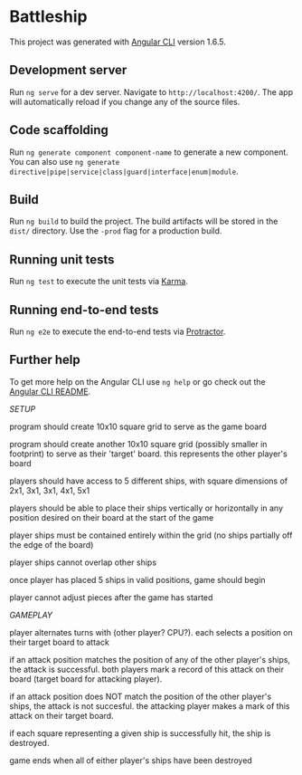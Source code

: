 # Battleship

This project was generated with [Angular CLI](https://github.com/angular/angular-cli) version 1.6.5.

## Development server

Run `ng serve` for a dev server. Navigate to `http://localhost:4200/`. The app will automatically reload if you change any of the source files.

## Code scaffolding

Run `ng generate component component-name` to generate a new component. You can also use `ng generate directive|pipe|service|class|guard|interface|enum|module`.

## Build

Run `ng build` to build the project. The build artifacts will be stored in the `dist/` directory. Use the `-prod` flag for a production build.

## Running unit tests

Run `ng test` to execute the unit tests via [Karma](https://karma-runner.github.io).

## Running end-to-end tests

Run `ng e2e` to execute the end-to-end tests via [Protractor](http://www.protractortest.org/).

## Further help

To get more help on the Angular CLI use `ng help` or go check out the [Angular CLI README](https://github.com/angular/angular-cli/blob/master/README.md).



*SETUP*

program should create 10x10 square grid to serve as the game board

program should create another 10x10 square grid (possibly smaller in footprint) to serve as their 'target' board. this represents the other player's board

players should have access to 5 different ships, with square dimensions of 2x1, 3x1, 3x1, 4x1, 5x1

players should be able to place their ships vertically or horizontally in any position desired on their board at the start of the game

player ships must be contained entirely within the grid (no ships partially off the edge of the board)

player ships cannot overlap other ships

once player has placed 5 ships in valid positions, game should begin

player cannot adjust pieces after the game has started


*GAMEPLAY*

player alternates turns with (other player? CPU?). each selects a position on their target board to attack

if an attack position matches the position of any of the other player's ships, the attack is successful. both players mark a record of this attack on their board (target board for attacking player).

if an attack position does NOT match the position of the other player's ships, the attack is not succesful. the attacking player makes a mark of this attack on their target board.

if each square representing a given ship is successfully hit, the ship is destroyed.

game ends when all of either player's ships have been destroyed
